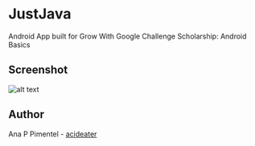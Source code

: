 # JustJava

Android App built for Grow With Google Challenge Scholarship: Android Basics




## Screenshot

![alt text](https://drive.google.com/file/d/1SNHzl_dkqxufCzxd-pXEo6i5utAUrUG6/view)

## Author

Ana P Pimentel - [acideater](https://github.com/acideater)

